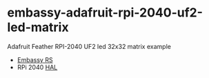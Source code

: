 # embassy-adafruit-rpi-2040-uf2-led-matrix

Adafruit Feather RPI-2040 UF2 led 32x32 matrix example

* [Embassy RS](https://github.com/embassy-rs/embassy)
* RPi 2040 [HAL](https://github.com/rp-rs/rp-hal)
